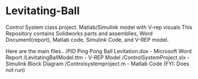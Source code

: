 # Levitating-Ball
Control System class project. Matlab/Simulink model with V-rep visuals
This Repository contains Solidworks parts and assemblies, Word Document(report), Matlab code, Simulink Code, and V-REP model. 

Here are the main files..
/PID Ping Pong Ball Levitation.dox  -   Microsoft Word Report
/LevitatingBallModel.ttm            -   V-REP Model
/ControlSystemProject.slx           -   Simulink Block Diagram
/Controlsystemproject.m             -   Matlab Code (FYI: Does not run)
